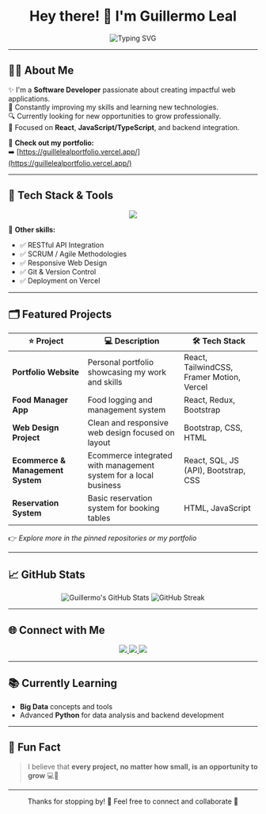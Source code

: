 <h1 align="center">Hey there! 👋 I'm Guillermo Leal</h1>

<p align="center">
  <img src="https://readme-typing-svg.demolab.com?font=Fira+Code&size=24&duration=3000&pause=1000&center=true&vCenter=true&width=800&height=40&lines=Software+Developer;Technology+Enthusiast;Always+Learning+%F0%9F%9A%80;Building+Projects+with+Passion" alt="Typing SVG" />
</p>

---

## 🧑‍💻 About Me
✨ I'm a **Software Developer** passionate about creating impactful web applications.  
💪 Constantly improving my skills and learning new technologies.  
🔍 Currently looking for new opportunities to grow professionally.  
🌱 Focused on **React**, **JavaScript/TypeScript**, and backend integration.

📌 **Check out my portfolio:**  
➡️ [https://guillelealportfolio.vercel.app/](https://guillelealportfolio.vercel.app/)

---

## 🚀 Tech Stack & Tools

<div align="center">
  <img src="https://skillicons.dev/icons?i=html,css,js,ts,react,tailwind,bootstrap,nodejs,java,python,git,github,figma,postgres" />
</div>

💼 **Other skills:**  
- ✅ RESTful API Integration
- ✅ SCRUM / Agile Methodologies
- ✅ Responsive Web Design
- ✅ Git & Version Control
- ✅ Deployment on Vercel

---

## 🗂️ Featured Projects

| ⭐ Project | 💻 Description | 🛠 Tech Stack |
| --------- | ------------- | ------------ |
| **Portfolio Website** | Personal portfolio showcasing my work and skills | React, TailwindCSS, Framer Motion, Vercel |
| **Food Manager App** | Food logging and management system | React, Redux, Bootstrap |
| **Web Design Project** | Clean and responsive web design focused on layout | Bootstrap, CSS, HTML |
| **Ecommerce & Management System** | Ecommerce integrated with management system for a local business | React, SQL, JS (API), Bootstrap, CSS |
| **Reservation System** | Basic reservation system for booking tables | HTML, JavaScript |

👉 *Explore more in the pinned repositories or my portfolio*

---

## 📈 GitHub Stats
<div align="center">
  <img src="https://github-readme-stats.vercel.app/api?username=GuilleLeaal&show_icons=true&theme=github_dark" alt="Guillermo's GitHub Stats" />
  <img src="https://github-readme-streak-stats.herokuapp.com/?user=GuilleLeaal&theme=github-dark" alt="GitHub Streak" />
</div>

---

## 🌐 Connect with Me
<div align="center">
  <a href="https://www.linkedin.com/in/guillermo-leal-b4659329b/" target="_blank">
    <img src="https://img.shields.io/badge/LinkedIn-blue?style=for-the-badge&logo=linkedin&logoColor=white"/>
  </a>
  <a href="mailto:guillermo.leal.9.9.02@gmail.com" target="_blank">
    <img src="https://img.shields.io/badge/Email-D14836?style=for-the-badge&logo=gmail&logoColor=white"/>
  </a>
  <a href="https://guillelealportfolio.vercel.app/" target="_blank">
    <img src="https://img.shields.io/badge/Portfolio-000000?style=for-the-badge&logo=vercel&logoColor=white"/>
  </a>
</div>

---

## 📚 Currently Learning
- **Big Data** concepts and tools
- Advanced **Python** for data analysis and backend development

---

## 🧠 Fun Fact
> I believe that **every project, no matter how small, is an opportunity to grow** 💻🚀

---

<p align="center">Thanks for stopping by! 🙌 Feel free to connect and collaborate 🤝</p>
